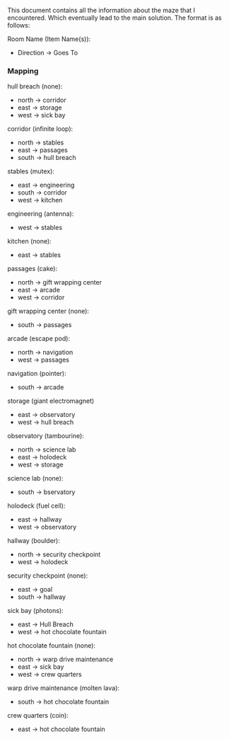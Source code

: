 This document contains all the information about the maze that I encountered.
Which eventually lead to the main solution. The format is as follows:

Room Name (Item Name(s)):
 - Direction -> Goes To

### Mapping 

hull breach (none):
 - north -> corridor
 - east -> storage
 - west -> sick bay

corridor (infinite loop):
 - north -> stables
 - east -> passages
 - south -> hull breach

stables (mutex):
 - east -> engineering
 - south -> corridor
 - west -> kitchen

engineering (antenna):
 - west -> stables

kitchen (none):
 - east -> stables

passages (cake):
 - north -> gift wrapping center
 - east -> arcade
 - west -> corridor

gift wrapping center (none):
 - south -> passages

arcade (escape pod):
 - north -> navigation
 - west -> passages

navigation (pointer):
 - south -> arcade

storage (giant electromagnet)
 - east -> observatory
 - west -> hull breach

observatory (tambourine):
- north -> science lab
- east -> holodeck
- west -> storage

science lab (none):
 - south -> bservatory

holodeck (fuel cell):
 - east -> hallway
 - west -> observatory

hallway (boulder):
- north -> security checkpoint
- west -> holodeck

security checkpoint (none):
 - east -> goal
 - south -> hallway

sick bay (photons):
 - east -> Hull Breach
 - west -> hot chocolate fountain

hot chocolate fountain (none):
 - north -> warp drive maintenance
 - east -> sick bay
 - west -> crew quarters

warp drive maintenance (molten lava):
 - south -> hot chocolate fountain

crew quarters (coin):
 - east -> hot chocolate fountain
